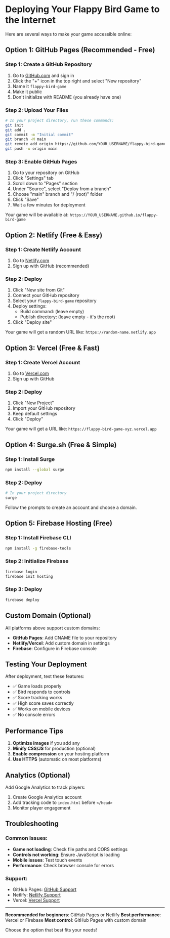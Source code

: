 # Deploying Your Flappy Bird Game to the Internet

Here are several ways to make your game accessible online:

## Option 1: GitHub Pages (Recommended - Free)

### Step 1: Create a GitHub Repository
1. Go to [GitHub.com](https://github.com) and sign in
2. Click the "+" icon in the top right and select "New repository"
3. Name it `flappy-bird-game`
4. Make it public
5. Don't initialize with README (you already have one)

### Step 2: Upload Your Files
```bash
# In your project directory, run these commands:
git init
git add .
git commit -m "Initial commit"
git branch -M main
git remote add origin https://github.com/YOUR_USERNAME/flappy-bird-game.git
git push -u origin main
```

### Step 3: Enable GitHub Pages
1. Go to your repository on GitHub
2. Click "Settings" tab
3. Scroll down to "Pages" section
4. Under "Source", select "Deploy from a branch"
5. Choose "main" branch and "/ (root)" folder
6. Click "Save"
7. Wait a few minutes for deployment

Your game will be available at: `https://YOUR_USERNAME.github.io/flappy-bird-game`

## Option 2: Netlify (Free & Easy)

### Step 1: Create Netlify Account
1. Go to [Netlify.com](https://netlify.com)
2. Sign up with GitHub (recommended)

### Step 2: Deploy
1. Click "New site from Git"
2. Connect your GitHub repository
3. Select your `flappy-bird-game` repository
4. Deploy settings:
   - Build command: (leave empty)
   - Publish directory: (leave empty - it's the root)
5. Click "Deploy site"

Your game will get a random URL like: `https://random-name.netlify.app`

## Option 3: Vercel (Free & Fast)

### Step 1: Create Vercel Account
1. Go to [Vercel.com](https://vercel.com)
2. Sign up with GitHub

### Step 2: Deploy
1. Click "New Project"
2. Import your GitHub repository
3. Keep default settings
4. Click "Deploy"

Your game will get a URL like: `https://flappy-bird-game-xyz.vercel.app`

## Option 4: Surge.sh (Free & Simple)

### Step 1: Install Surge
```bash
npm install --global surge
```

### Step 2: Deploy
```bash
# In your project directory
surge
```

Follow the prompts to create an account and choose a domain.

## Option 5: Firebase Hosting (Free)

### Step 1: Install Firebase CLI
```bash
npm install -g firebase-tools
```

### Step 2: Initialize Firebase
```bash
firebase login
firebase init hosting
```

### Step 3: Deploy
```bash
firebase deploy
```

## Custom Domain (Optional)

All platforms above support custom domains:
- **GitHub Pages**: Add CNAME file to your repository
- **Netlify/Vercel**: Add custom domain in settings
- **Firebase**: Configure in Firebase console

## Testing Your Deployment

After deployment, test these features:
- ✅ Game loads properly
- ✅ Bird responds to controls
- ✅ Score tracking works
- ✅ High score saves correctly
- ✅ Works on mobile devices
- ✅ No console errors

## Performance Tips

1. **Optimize images** if you add any
2. **Minify CSS/JS** for production (optional)
3. **Enable compression** on your hosting platform
4. **Use HTTPS** (automatic on most platforms)

## Analytics (Optional)

Add Google Analytics to track players:
1. Create Google Analytics account
2. Add tracking code to `index.html` before `</head>`
3. Monitor player engagement

## Troubleshooting

### Common Issues:
- **Game not loading**: Check file paths and CORS settings
- **Controls not working**: Ensure JavaScript is loading
- **Mobile issues**: Test touch events
- **Performance**: Check browser console for errors

### Support:
- GitHub Pages: [GitHub Support](https://support.github.com)
- Netlify: [Netlify Support](https://netlify.com/support)
- Vercel: [Vercel Support](https://vercel.com/support)

---

**Recommended for beginners**: GitHub Pages or Netlify
**Best performance**: Vercel or Firebase
**Most control**: GitHub Pages with custom domain

Choose the option that best fits your needs! 